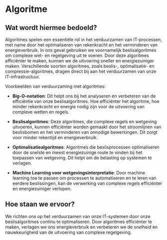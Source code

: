 # Algoritme

## Wat wordt hiermee bedoeld?
Algoritmes spelen een essentiële rol in het verduurzamen van IT-processen, met name door het optimaliseren van rekenkracht en het verminderen van energieverbruik. In ons geval gebruiken we voornamelijk beslisalgoritmes om complexe wet- en regelgeving uit te voeren. Door deze algoritmes efficiënter te maken, kunnen we de uitvoering sneller en energiezuiniger maken. Verschillende soorten algoritmes, zoals beslis-, optimalisatie- en compressie-algoritmes, dragen direct bij aan het verduurzamen van onze IT-infrastructuur.

Voorbeelden van verduurzaming met algoritmes:

- **Big-O-notation**: Dit helpt ons bij het analyseren en verbeteren van de efficiëntie van onze beslisalgoritmes. Hoe efficiënter het algoritme, hoe minder rekenkracht en energie nodig zijn voor de uitvoering van complexe wetten en regels.
  
- **Beslisalgoritmes**: Deze algoritmes, die complexe regels en wetgeving uitvoeren, kunnen efficiënter worden gemaakt door het stroomlijnen van beslisbomen en het verminderen van onnodige bewerkingen. Dit zorgt voor minder rekentijd en energieverbruik.

- **Optimalisatiealgoritmes**: Algoritmes die beslisprocessen optimaliseren door de snelste en meest energiezuinige route te vinden bij het toepassen van wetgeving. Dit helpt om de belasting op systemen te verlagen.

- **Machine Learning voor wetgevingsinterpretatie**: Door machine learning toe te passen om processen te automatiseren en te leren van eerdere beslissingen, kan de verwerking van complexe regels efficiënter en energiezuiniger verlopen.

## Hoe staan we ervoor?
We richten ons op het verduurzamen van onze IT-systemen door onze beslisalgoritmes continu te optimaliseren. Door algoritmes efficiënter te maken, verlagen we ons energieverbruik en verbeteren we de snelheid en nauwkeurigheid van de uitvoering van complexe regelgeving.
